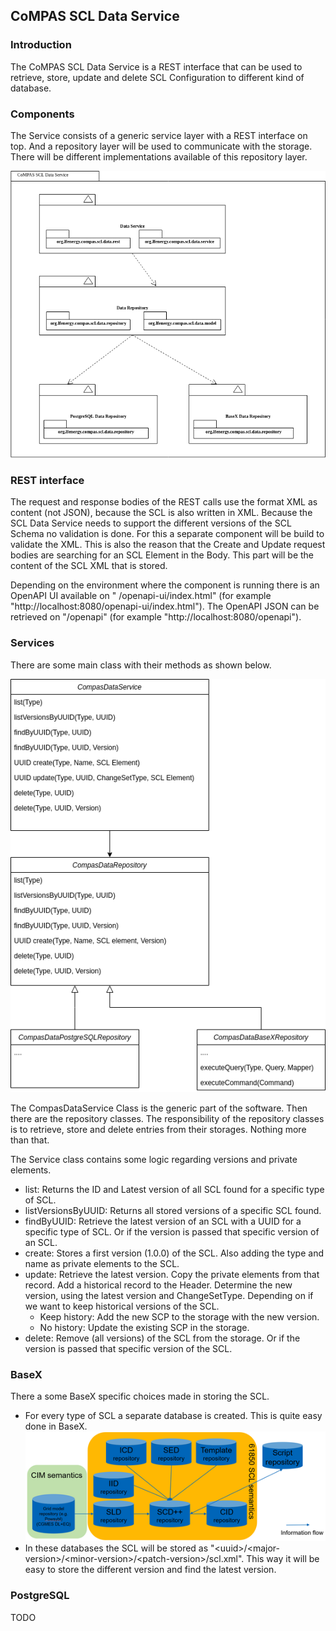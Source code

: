 <!--
SPDX-FileCopyrightText: 2021 Alliander N.V.

SPDX-License-Identifier: Apache-2.0
-->

## CoMPAS SCL Data Service

### Introduction

The CoMPAS SCL Data Service is a REST interface that can be used to retrieve, store, update and delete SCL Configuration
to different kind of database.

### Components

The Service consists of a generic service layer with a REST interface on top. And a repository layer will be used to
communicate with the storage. There will be different implementations available of this repository layer.

![Component Diagram](images/CoMPAS-SclDataService-ComponentDiagram.png)

### REST interface

The request and response bodies of the REST calls use the format XML as content (not JSON), because the SCL is also
written in XML. Because the SCL Data Service needs to support the different versions of the SCL Schema no validation is
done. For this a separate component will be build to validate the XML. This is also the reason that the Create and
Update request bodies are searching for an SCL Element in the Body. This part will be the content of the SCL XML that is
stored.

Depending on the environment where the component is running there is an OpenAPI UI available on "
/openapi-ui/index.html" (for example "http://localhost:8080/openapi-ui/index.html"). The OpenAPI JSON can be retrieved
on "/openapi" (for example "http://localhost:8080/openapi").

### Services

There are some main class with their methods as shown below.

![Class Diagram](images/CoMPAS-SclDataService-Classdiagram.png)

The CompasDataService Class is the generic part of the software. Then there are the repository classes. The
responsibility of the repository classes is to retrieve, store and delete entries from their storages. Nothing more than
that.

The Service class contains some logic regarding versions and private elements.

- list: Returns the ID and Latest version of all SCL found for a specific type of SCL.
- listVersionsByUUID: Returns all stored versions of a specific SCL found.
- findByUUID: Retrieve the latest version of an SCL with a UUID for a specific type of SCL. Or if the version is passed
  that specific version of an SCL.
- create: Stores a first version (1.0.0) of the SCL. Also adding the type and name as private elements to the SCL.
- update: Retrieve the latest version. Copy the private elements from that record. Add a historical record to the
  Header. Determine the new version, using the latest version and ChangeSetType. Depending on if we want to keep
  historical versions of the SCL.
    - Keep history: Add the new SCP to the storage with the new version.
    - No history: Update the existing SCP in the storage.
- delete: Remove (all versions) of the SCL from the storage. Or if the version is passed that specific version of the
  SCL.

### BaseX

There a some BaseX specific choices made in storing the SCL.

- For every type of SCL a separate database is created. This is quite easy done in BaseX.
  ![Databases](images/CoMPAS-SclDataService-Databases.png)
- In these databases the SCL will be stored as "\<uuid\>/\<major-version\>/\<minor-version\>/\<patch-version\>/scl.xml".
  This way it will be easy to store the different version and find the latest version.

### PostgreSQL

TODO